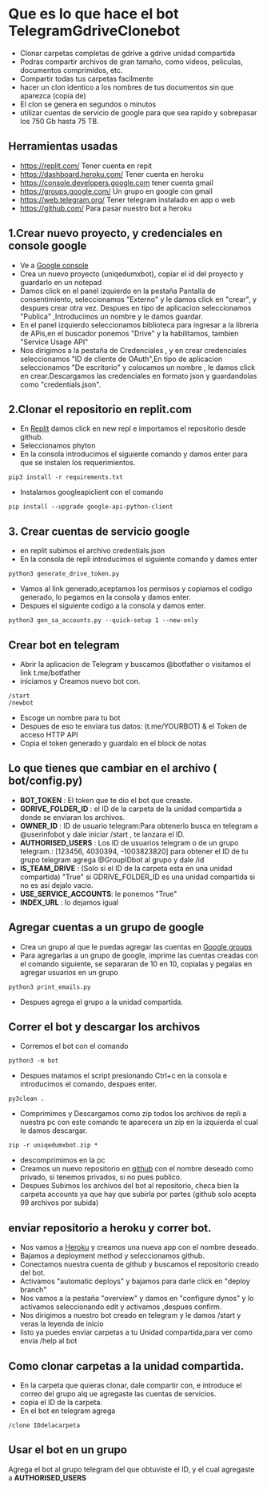 # Que es lo que hace el bot TelegramGdriveClonebot
- Clonar carpetas completas de gdrive a gdrive unidad compartida
- Podras compartir archivos de gran tamaño, como videos, peliculas, documentos comprimidos, etc.
- Compartir todas tus carpetas facilmente
- hacer un clon identico a los nombres de tus documentos sin que aparezca (copia de)
- El clon se genera en segundos o minutos
- utilizar cuentas de servicio de google para que sea rapido y sobrepasar los 750 Gb hasta 75 TB.

## Herramientas usadas
- https://replit.com/  Tener cuenta en repit
- https://dashboard.heroku.com/ Tener cuenta en heroku
- https://console.developers.google.com tener cuenta gmail
- https://groups.google.com/   Un grupo en google con gmail
- https://web.telegram.org/   Tener telegram instalado en app o web
- https://github.com/  Para pasar nuestro bot a heroku

## 1.Crear nuevo proyecto, y  credenciales en console google
- Ve a [Google console](https://console.developers.google.com)
- Crea un nuevo proyecto (uniqedumxbot), copiar el id del proyecto y guardarlo en un notepad
- Damos click en el panel izquierdo en la pestaña Pantalla de consentimiento, seleccionamos "Externo" y le damos click en "crear", y despues crear otra vez. Despues en tipo de aplicacion seleccionamos "Publica" ,Introducimos un nombre y le damos guardar.
- En el panel izquierdo seleccionamos biblioteca para ingresar a la libreria de APis,en el buscador ponemos "Drive" y la habilitamos, tambien "Service Usage API"
- Nos dirigimos a la pestaña de Credenciales , y en crear credenciales seleccionamos "ID de cliente de OAuth",En tipo de aplicacion seleccionamos "De escritorio" y colocamos un nombre , le damos click en crear.Descargamos las credenciales en formato json y guardandolas como "credentials.json".

## 2.Clonar el repositorio en replit.com
- En [Replit](https://replit.com/) damos click en new repl e importamos el repositorio desde github.
- Seleccionamos phyton
- En la consola introducimos el siguiente comando y damos enter para que se instalen los requerimientos.
```
pip3 install -r requirements.txt
```
- Instalamos googleapiclient con el comando
```
pip install --upgrade google-api-python-client
```
## 3. Crear cuentas de servicio google
- en replit subimos el archivo credentials.json
- En la consola de repli introducimos el siguiente comando y damos enter
```
python3 generate_drive_token.py
```
- Vamos al link generado,aceptamos los permisos y copiamos el codigo generado, lo pegamos en la consola y damos enter.
- Despues el siguiente codigo a la consola y damos enter.
```
python3 gen_sa_accounts.py --quick-setup 1 --new-only
```

## Crear bot en telegram
- Abrir la aplicacion de Telegram y buscamos @botfather o visitamos el link t.me/botfather
- iniciamos y Creamos nuevo bot con.
```
/start
/newbot
```
- Escoge un nombre para tu bot
- Despues de eso te enviara tus datos: (t.me/YOURBOT) & el Token de acceso HTTP API
- Copia el token generado y guardalo en el block de notas

## Lo que tienes que cambiar en el archivo ( bot/config.py)
- **BOT_TOKEN** : El token que te dio el bot que creaste.
- **GDRIVE_FOLDER_ID** : el ID de la carpeta de la unidad compartida a donde se enviaran los archivos.
- **OWNER_ID** : ID de usuario telegram:Para obtenerlo busca en telegram a @userinfobot y dale iniciar /start , te lanzara el ID.
- **AUTHORISED_USERS** : Los ID de usuarios telegram o de un grupo telegram.: [123456, 4030394, -1003823820] para obtener el ID de tu grupo telegram agrega @GroupIDbot al grupo y dale /id
- **IS_TEAM_DRIVE** : (Solo si el ID de la carpeta esta en una unidad compartida) "True" si GDRIVE_FOLDER_ID es una unidad compartida si no es asi dejalo vacio.
- **USE_SERVICE_ACCOUNTS**: le ponemos "True"
- **INDEX_URL** : lo dejamos igual

## Agregar cuentas a un grupo de google
- Crea un grupo al que le puedas agregar las cuentas en [Google groups](https://groups.google.com/)
- Para agregarlas a un grupo de google, imprime las cuentas creadas con el comando siguiente, se separaran de 10 en 10, copialas y pegalas en agregar usuarios en un grupo

```
python3 print_emails.py
```
- Despues agrega el grupo a la unidad compartida.

## Correr el bot y descargar los archivos
- Corremos el bot con el comando
```
python3 -m bot
```
- Despues matamos el script presionando Ctrl+c en la consola e introducimos el comando, despues enter.
```
py3clean .
```
- Comprimimos y Descargamos como zip todos los archivos de repli a nuestra pc con este comando te aparecera un zip en la izquierda el cual le damos descargar.
```
zip -r uniqedumxbot.zip *
```
- descomprimimos en la pc
- Creamos un nuevo repositorio en [github](https://github.com) con el nombre deseado como privado, si tenemos privados, si no pues publico.
- Despues Subimos los archivos del bot al repositorio, checa bien la carpeta accounts ya que hay que subirla por partes (github solo acepta 99 archivos por subida)

## enviar repositorio a heroku y correr bot.
- Nos vamos a [Heroku](https://dashboard.heroku.com/) y creamos una nueva app con el nombre deseado.
- Bajamos a deployment method y seleccionamos github.
- Conectamos nuestra cuenta de github y buscamos el repositorio creado del bot.
- Activamos "automatic deploys" y bajamos para darle click en "deploy branch"
- Nos vamos a la pestaña "overview" y damos en "configure dynos" y lo activamos seleccionando edit y activamos ,despues confirm.
- Nos dirigimos a nuestro bot creado en telegram y le damos /start y veras la leyenda de inicio
- listo ya puedes enviar carpetas a tu Unidad compartida,para ver como envia /help al bot

## Como clonar carpetas a la unidad compartida.
- En la carpeta que quieras clonar, dale compartir con, e introduce el correo del grupo alq ue agregaste las cuentas de servicios.
- copia el ID de la carpeta.
- En el bot en telegram agrega
```
/clone IDdelacarpeta
```

## Usar el bot en un grupo
Agrega el bot al grupo telegram del que obtuviste el ID, y el cual agregaste a **AUTHORISED_USERS**
